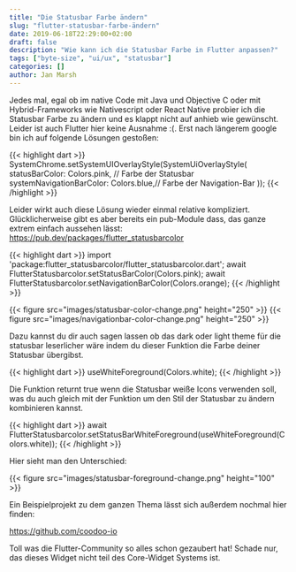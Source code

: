 ```yaml
---
title: "Die Statusbar Farbe ändern"
slug: "flutter-statusbar-farbe-ändern"
date: 2019-06-18T22:29:00+02:00
draft: false
description: "Wie kann ich die Statusbar Farbe in Flutter anpassen?"
tags: ["byte-size", "ui/ux", "statusbar"]
categories: []
author: Jan Marsh
---
```


Jedes mal, egal ob im native Code mit Java und Objective C oder mit Hybrid-Frameworks wie Nativescript oder React Native probier ich die Statusbar Farbe zu ändern und es klappt nicht auf anhieb wie gewünscht. Leider ist auch Flutter hier keine Ausnahme :(. Erst nach längerem google bin ich auf folgende Lösungen gestoßen:

{{< highlight dart >}}
SystemChrome.setSystemUIOverlayStyle(SystemUiOverlayStyle(
    statusBarColor: Colors.pink, // Farbe der Statusbar
    systemNavigationBarColor: Colors.blue,// Farbe der Navigation-Bar
));
{{< /highlight >}}

Leider wirkt auch diese Lösung wieder einmal relative kompliziert. Glücklicherweise gibt es aber bereits ein pub-Module dass, das ganze extrem einfach aussehen lässt:
https://pub.dev/packages/flutter_statusbarcolor

{{< highlight dart >}}
import 'package:flutter_statusbarcolor/flutter_statusbarcolor.dart';
await FlutterStatusbarcolor.setStatusBarColor(Colors.pink);
await FlutterStatusbarcolor.setNavigationBarColor(Colors.orange);
{{< /highlight >}}

{{< figure src="images/statusbar-color-change.png" height="250"  >}}
{{< figure src="images/navigationbar-color-change.png" height="250"  >}}

Dazu kannst du dir auch sagen lassen ob das dark oder light theme für die statusbar leserlicher wäre indem du dieser Funktion die Farbe deiner Statusbar übergibst.

{{< highlight dart >}}
useWhiteForeground(Colors.white);
{{< /highlight >}}

Die Funktion returnt true wenn die Statusbar weiße Icons verwenden soll, was du auch gleich mit der Funktion um den Stil der Statusbar zu ändern kombinieren kannst.

{{< highlight dart >}}
await FlutterStatusbarcolor.setStatusBarWhiteForeground(useWhiteForeground(Colors.white));
{{< /highlight >}}

Hier sieht man den Unterschied:

{{< figure src="images/statusbar-foreground-change.png" height="100" >}}

Ein Beispielprojekt zu dem ganzen Thema lässt sich außerdem nochmal hier finden:

https://github.com/coodoo-io

Toll was die Flutter-Community so alles schon gezaubert hat! Schade nur, das dieses Widget nicht teil des Core-Widget Systems ist.